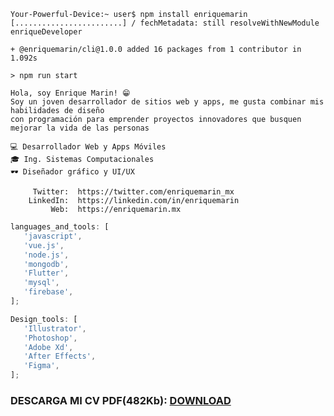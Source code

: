 ```shell
Your-Powerful-Device:~ user$ npm install enriquemarin
[........................] / fechMetadata: still resolveWithNewModule enriqueDeveloper

+ @enriquemarin/cli@1.0.0 added 16 packages from 1 contributor in 1.092s

> npm run start

Hola, soy Enrique Marin! 😁
Soy un joven desarrollador de sitios web y apps, me gusta combinar mis habilidades de diseño
con programación para emprender proyectos innovadores que busquen mejorar la vida de las personas

💻 Desarrollador Web y Apps Móviles
🎓 Ing. Sistemas Computacionales
🕶 Diseñador gráfico y UI/UX

     Twitter:  https://twitter.com/enriquemarin_mx
    LinkedIn:  https://linkedin.com/in/enriquemarin
         Web:  https://enriquemarin.mx
```

```javascript
languages_and_tools: [
   'javascript',
   'vue.js',
   'node.js',
   'mongodb',
   'Flutter',
   'mysql',
   'firebase',
];
```

```javascript
Design_tools: [
   'Illustrator',
   'Photoshop',
   'Adobe Xd',
   'After Effects',
   'Figma',
];
```
### DESCARGA MI CV PDF(482Kb): [DOWNLOAD](https://enriquemarin.mx/wp-content/uploads/2020/10/resumen_enriquemarin.pdf)
